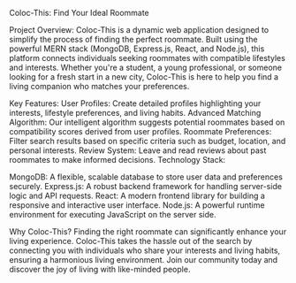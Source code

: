 Coloc-This: Find Your Ideal Roommate

Project Overview:
Coloc-This is a dynamic web application designed to simplify the process of finding the perfect roommate. Built using the powerful MERN stack (MongoDB, Express.js, React, and Node.js), this platform connects individuals seeking roommates with compatible lifestyles and interests. Whether you're a student, a young professional, or someone looking for a fresh start in a new city, Coloc-This is here to help you find a living companion who matches your preferences.

Key Features:
User Profiles: Create detailed profiles highlighting your interests, lifestyle preferences, and living habits.
Advanced Matching Algorithm: Our intelligent algorithm suggests potential roommates based on compatibility scores derived from user profiles.
Roommate Preferences: Filter search results based on specific criteria such as budget, location, and personal interests.
Review System: Leave and read reviews about past roommates to make informed decisions.
Technology Stack:

MongoDB: A flexible, scalable database to store user data and preferences securely.
Express.js: A robust backend framework for handling server-side logic and API requests.
React: A modern frontend library for building a responsive and interactive user interface.
Node.js: A powerful runtime environment for executing JavaScript on the server side.

Why Coloc-This?
Finding the right roommate can significantly enhance your living experience. Coloc-This takes the hassle out of the search by connecting you with individuals who share your interests and living habits, ensuring a harmonious living environment. Join our community today and discover the joy of living with like-minded people.

